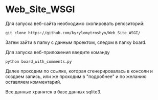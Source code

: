 # Web_Site_WSGI


Для запуска веб-сайта необходимо скопировать репозиторий:
```
git clone https://github.com/kyrylomytroshyn/Web_Site_WSGI/
```

Затем зайти в папку с данным проектом, следом в папку board.

Для запуска веб-приложения введите команду 

```
python board_with_comments.py
```

Далее проходим по ссылке, которая сгенерировалась в консоли и создаем запись, или же проходим в "подробнее" и по желанию оставляем комментарий.

Все данные хранятся в базе данных sqlite3.
